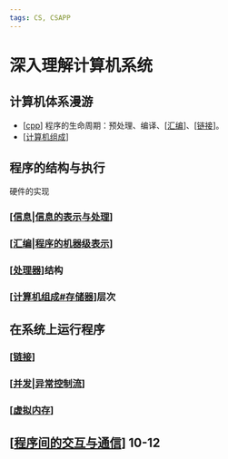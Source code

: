 ```yaml
---
tags: CS, CSAPP
---
```

# 深入理解计算机系统

## 计算机体系漫游

- [[cpp]] 程序的生命周期：预处理、编译、[[汇编]]、[[链接]]。
- [[计算机组成]]

## 程序的结构与执行

硬件的实现

### [[信息|信息的表示与处理]]

### [[汇编|程序的机器级表示]]

### [[处理器]]结构

### [[计算机组成#存储器]]层次

## 在系统上运行程序

### [[链接]]

### [[并发|异常控制流]]

### [[虚拟内存]]

## [[程序间的交互与通信]] 10-12

[//begin]: # "Autogenerated link references for markdown compatibility"
[cpp]: ../cpp/cpp.md "Cpp"
[汇编]: 汇编.md "程序的机器级表示"
[链接]: 链接.md "链接"
[计算机组成]: 计算机组成.md "计算机组成"
[信息|信息的表示与处理]: 信息.md "信息的表示与处理"
[汇编|程序的机器级表示]: 汇编.md "程序的机器级表示"
[处理器]: 处理器.md "处理器体系结构"
[计算机组成#存储器]: 计算机组成.md "计算机组成"
[并发|异常控制流]: 并发.md "并发"
[os]: <../operating system/os.md> "操作系统"
[并发]: 并发.md "并发"
[进程]: <../operating system/进程.md> "进程"
[虚拟内存]: 虚拟内存.md "虚拟内存"
[程序间的交互与通信]: 程序间的交互与通信.md "进程间的交互与通信"
[//end]: # "Autogenerated link references"
